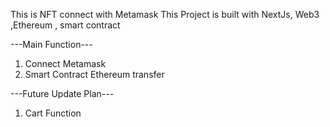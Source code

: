 This is NFT connect with Metamask
This Project is built with NextJs, Web3 ,Ethereum , smart contract

---Main Function---
1) Connect Metamask
2) Smart Contract Ethereum transfer




---Future Update Plan---


1) Cart Function
